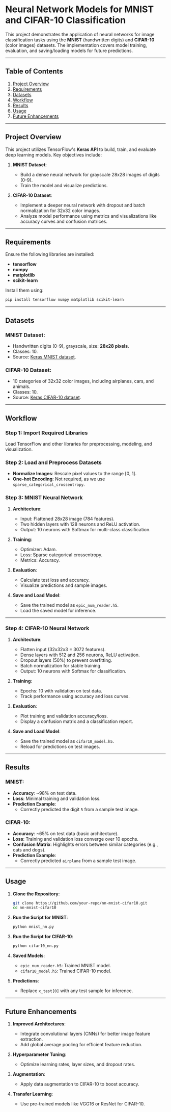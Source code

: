 # Neural Network Models for MNIST and CIFAR-10 Classification

This project demonstrates the application of neural networks for image classification tasks using the **MNIST** (handwritten digits) and **CIFAR-10** (color images) datasets. The implementation covers model training, evaluation, and saving/loading models for future predictions.

---

## Table of Contents

1. [Project Overview](#project-overview)  
2. [Requirements](#requirements)  
3. [Datasets](#datasets)  
4. [Workflow](#workflow)  
5. [Results](#results)  
6. [Usage](#usage)  
7. [Future Enhancements](#future-enhancements)  

---

## Project Overview

This project utilizes TensorFlow's **Keras API** to build, train, and evaluate deep learning models. Key objectives include:

1. **MNIST Dataset**:
   - Build a dense neural network for grayscale 28x28 images of digits (0-9).  
   - Train the model and visualize predictions.  

2. **CIFAR-10 Dataset**:
   - Implement a deeper neural network with dropout and batch normalization for 32x32 color images.  
   - Analyze model performance using metrics and visualizations like accuracy curves and confusion matrices.

---

## Requirements

Ensure the following libraries are installed:

- **tensorflow**  
- **numpy**  
- **matplotlib**  
- **scikit-learn**

Install them using:

```bash
pip install tensorflow numpy matplotlib scikit-learn
```

---

## Datasets

### MNIST Dataset:
- Handwritten digits (0-9), grayscale, size: **28x28 pixels**.
- Classes: 10.  
- Source: [Keras MNIST dataset](https://keras.io/api/datasets/mnist/).

### CIFAR-10 Dataset:
- 10 categories of 32x32 color images, including airplanes, cars, and animals.  
- Classes: 10.  
- Source: [Keras CIFAR-10 dataset](https://keras.io/api/datasets/cifar10/).

---

## Workflow

### Step 1: Import Required Libraries
Load TensorFlow and other libraries for preprocessing, modeling, and visualization.

### Step 2: Load and Preprocess Datasets
- **Normalize Images**: Rescale pixel values to the range [0, 1].  
- **One-hot Encoding**: Not required, as we use `sparse_categorical_crossentropy`.  

### Step 3: MNIST Neural Network
1. **Architecture**:
   - Input: Flattened 28x28 image (784 features).  
   - Two hidden layers with 128 neurons and ReLU activation.  
   - Output: 10 neurons with Softmax for multi-class classification.  

2. **Training**:
   - Optimizer: Adam.  
   - Loss: Sparse categorical crossentropy.  
   - Metrics: Accuracy.  

3. **Evaluation**:
   - Calculate test loss and accuracy.  
   - Visualize predictions and sample images.  

4. **Save and Load Model**:
   - Save the trained model as `epic_num_reader.h5`.  
   - Load the saved model for inference.

---

### Step 4: CIFAR-10 Neural Network
1. **Architecture**:
   - Flatten input (32x32x3 = 3072 features).  
   - Dense layers with 512 and 256 neurons, ReLU activation.  
   - Dropout layers (50%) to prevent overfitting.  
   - Batch normalization for stable training.  
   - Output: 10 neurons with Softmax for classification.

2. **Training**:
   - Epochs: 10 with validation on test data.  
   - Track performance using accuracy and loss curves.

3. **Evaluation**:
   - Plot training and validation accuracy/loss.  
   - Display a confusion matrix and a classification report.  

4. **Save and Load Model**:
   - Save the trained model as `cifar10_model.h5`.  
   - Reload for predictions on test images.

---

## Results

### MNIST:
- **Accuracy**: ~98% on test data.  
- **Loss**: Minimal training and validation loss.  
- **Prediction Example**:
  - Correctly predicted the digit `5` from a sample test image.

### CIFAR-10:
- **Accuracy**: ~65% on test data (basic architecture).  
- **Loss**: Training and validation loss converge over 10 epochs.  
- **Confusion Matrix**: Highlights errors between similar categories (e.g., cats and dogs).  
- **Prediction Example**:
  - Correctly predicted `airplane` from a sample test image.

---

## Usage

1. **Clone the Repository**:
   ```bash
   git clone https://github.com/your-repo/nn-mnist-cifar10.git
   cd nn-mnist-cifar10
   ```

2. **Run the Script for MNIST**:
   ```bash
   python mnist_nn.py
   ```

3. **Run the Script for CIFAR-10**:
   ```bash
   python cifar10_nn.py
   ```

4. **Saved Models**:
   - `epic_num_reader.h5`: Trained MNIST model.  
   - `cifar10_model.h5`: Trained CIFAR-10 model.

5. **Predictions**:
   - Replace `x_test[0]` with any test sample for inference.  

---

## Future Enhancements

1. **Improved Architectures**:
   - Integrate convolutional layers (CNNs) for better image feature extraction.  
   - Add global average pooling for efficient feature reduction.

2. **Hyperparameter Tuning**:
   - Optimize learning rates, layer sizes, and dropout rates.

3. **Augmentation**:
   - Apply data augmentation to CIFAR-10 to boost accuracy.

4. **Transfer Learning**:
   - Use pre-trained models like VGG16 or ResNet for CIFAR-10.
